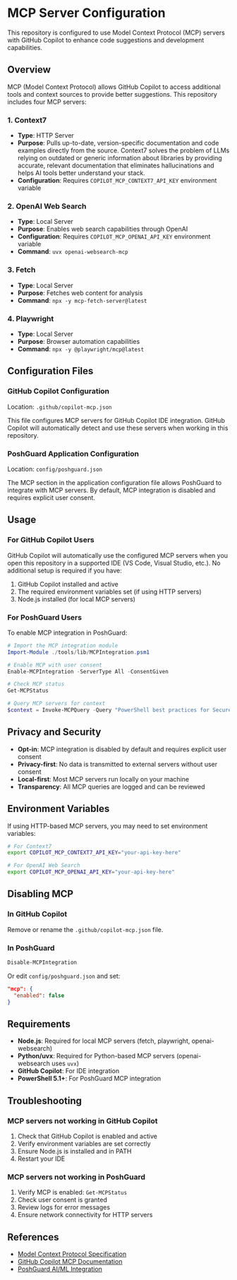 # MCP Server Configuration

This repository is configured to use Model Context Protocol (MCP) servers with GitHub Copilot to enhance code suggestions and development capabilities.

## Overview

MCP (Model Context Protocol) allows GitHub Copilot to access additional tools and context sources to provide better suggestions. This repository includes four MCP servers:

### 1. Context7
- **Type**: HTTP Server
- **Purpose**: Pulls up-to-date, version-specific documentation and code examples directly from the source. Context7 solves the problem of LLMs relying on outdated or generic information about libraries by providing accurate, relevant documentation that eliminates hallucinations and helps AI tools better understand your stack.
- **Configuration**: Requires `COPILOT_MCP_CONTEXT7_API_KEY` environment variable

### 2. OpenAI Web Search
- **Type**: Local Server
- **Purpose**: Enables web search capabilities through OpenAI
- **Configuration**: Requires `COPILOT_MCP_OPENAI_API_KEY` environment variable
- **Command**: `uvx openai-websearch-mcp`

### 3. Fetch
- **Type**: Local Server
- **Purpose**: Fetches web content for analysis
- **Command**: `npx -y mcp-fetch-server@latest`

### 4. Playwright
- **Type**: Local Server
- **Purpose**: Browser automation capabilities
- **Command**: `npx -y @playwright/mcp@latest`

## Configuration Files

### GitHub Copilot Configuration
Location: `.github/copilot-mcp.json`

This file configures MCP servers for GitHub Copilot IDE integration. GitHub Copilot will automatically detect and use these servers when working in this repository.

### PoshGuard Application Configuration
Location: `config/poshguard.json`

The MCP section in the application configuration file allows PoshGuard to integrate with MCP servers. By default, MCP integration is disabled and requires explicit user consent.

## Usage

### For GitHub Copilot Users

GitHub Copilot will automatically use the configured MCP servers when you open this repository in a supported IDE (VS Code, Visual Studio, etc.). No additional setup is required if you have:

1. GitHub Copilot installed and active
2. The required environment variables set (if using HTTP servers)
3. Node.js installed (for local MCP servers)

### For PoshGuard Users

To enable MCP integration in PoshGuard:

```powershell
# Import the MCP integration module
Import-Module ./tools/lib/MCPIntegration.psm1

# Enable MCP with user consent
Enable-MCPIntegration -ServerType All -ConsentGiven

# Check MCP status
Get-MCPStatus

# Query MCP servers for context
$context = Invoke-MCPQuery -Query "PowerShell best practices for SecureString"
```

## Privacy and Security

- **Opt-in**: MCP integration is disabled by default and requires explicit user consent
- **Privacy-first**: No data is transmitted to external servers without user consent
- **Local-first**: Most MCP servers run locally on your machine
- **Transparency**: All MCP queries are logged and can be reviewed

## Environment Variables

If using HTTP-based MCP servers, you may need to set environment variables:

```bash
# For Context7
export COPILOT_MCP_CONTEXT7_API_KEY="your-api-key-here"

# For OpenAI Web Search
export COPILOT_MCP_OPENAI_API_KEY="your-api-key-here"
```

## Disabling MCP

### In GitHub Copilot
Remove or rename the `.github/copilot-mcp.json` file.

### In PoshGuard
```powershell
Disable-MCPIntegration
```

Or edit `config/poshguard.json` and set:
```json
"mcp": {
  "enabled": false
}
```

## Requirements

- **Node.js**: Required for local MCP servers (fetch, playwright, openai-websearch)
- **Python/uvx**: Required for Python-based MCP servers (openai-websearch uses `uvx`)
- **GitHub Copilot**: For IDE integration
- **PowerShell 5.1+**: For PoshGuard MCP integration

## Troubleshooting

### MCP servers not working in GitHub Copilot
1. Check that GitHub Copilot is enabled and active
2. Verify environment variables are set correctly
3. Ensure Node.js is installed and in PATH
4. Restart your IDE

### MCP servers not working in PoshGuard
1. Verify MCP is enabled: `Get-MCPStatus`
2. Check user consent is granted
3. Review logs for error messages
4. Ensure network connectivity for HTTP servers

## References

- [Model Context Protocol Specification](https://modelcontextprotocol.io/)
- [GitHub Copilot MCP Documentation](https://docs.github.com/copilot)
- [PoshGuard AI/ML Integration](../docs/AI-ML-INTEGRATION.md)
